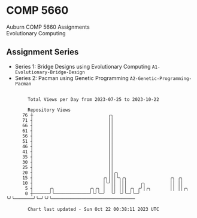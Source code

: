 # COMP 5660
Auburn COMP 5660 Assignments  
Evolutionary Computing

## Assignment Series
- Series 1: Bridge Designs using Evolutionary Computing `A1-Evolutionary-Bridge-Design`
- Series 2: Pacman using Genetic Programming `A2-Genetic-Programming-Pacman`

```

        Total Views per Day from 2023-07-25 to 2023-10-22

        Repository Views
      76 ┼                            ╭╮
      71 ┤                            ││
      66 ┤                            ││
      61 ┤                            ││
      56 ┤                            ││
      51 ┤                            ││
      46 ┤                            ││
      41 ┤                            ││
      35 ┤                            ││
      30 ┤                            ││
      25 ┤                            ││
      20 ┤                            ││╭╮
      15 ┤                          ╭╮│││╰╮╭╮                ╭╮ ╭╮
      10 ┤                          │╰╯││ │││     ╭╮         ││ ││
       5 ┤      ╭╮             ╭╮╭╮ │  ││ │││ ╭╮ ╭╯│╭╮       ││ ││╭╮
       0 ┼──────╯╰─────────────╯╰╯╰─╯  ╰╯ ╰╯╰─╯╰─╯ ╰╯╰───────╯╰─╯╰╯╰───────────────────────────────

        Chart last updated - Sun Oct 22 00:38:11 2023 UTC
        
```
